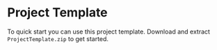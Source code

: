 # Project Template

To quick start you can use this project template. Download and extract `ProjectTemplate.zip` to get started.
